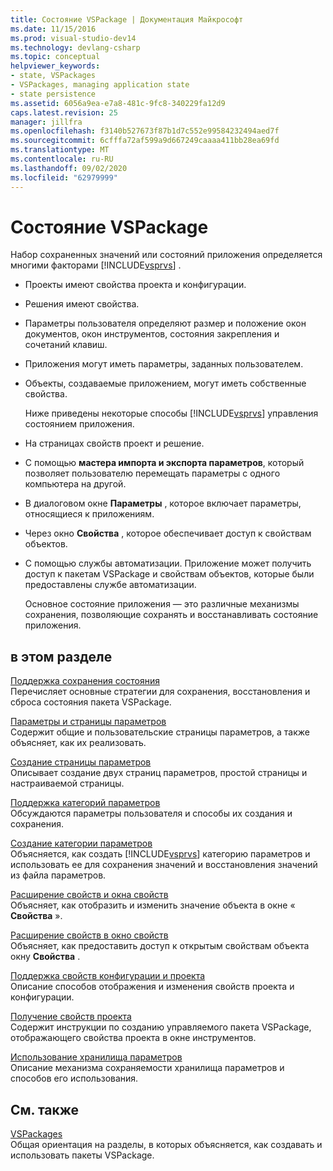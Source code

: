```yaml
---
title: Состояние VSPackage | Документация Майкрософт
ms.date: 11/15/2016
ms.prod: visual-studio-dev14
ms.technology: devlang-csharp
ms.topic: conceptual
helpviewer_keywords:
- state, VSPackages
- VSPackages, managing application state
- state persistence
ms.assetid: 6056a9ea-e7a8-481c-9fc8-340229fa12d9
caps.latest.revision: 25
manager: jillfra
ms.openlocfilehash: f3140b527673f87b1d7c552e99584232494aed7f
ms.sourcegitcommit: 6cfffa72af599a9d667249caaaa411bb28ea69fd
ms.translationtype: MT
ms.contentlocale: ru-RU
ms.lasthandoff: 09/02/2020
ms.locfileid: "62979999"
---
```

# <a name="vspackage-state"></a>Состояние VSPackage
Набор сохраненных значений или состояний приложения определяется многими факторами [!INCLUDE[vsprvs](../includes/vsprvs-md.md)] .  
  
- Проекты имеют свойства проекта и конфигурации.  
  
- Решения имеют свойства.  
  
- Параметры пользователя определяют размер и положение окон документов, окон инструментов, состояния закрепления и сочетаний клавиш.  
  
- Приложения могут иметь параметры, заданных пользователем.  
  
- Объекты, создаваемые приложением, могут иметь собственные свойства.  
  
  Ниже приведены некоторые способы [!INCLUDE[vsprvs](../includes/vsprvs-md.md)] управления состоянием приложения.  
  
- На страницах свойств проект и решение.  
  
- С помощью **мастера импорта и экспорта параметров**, который позволяет пользователю перемещать параметры с одного компьютера на другой.  
  
- В диалоговом окне **Параметры** , которое включает параметры, относящиеся к приложениям.  
  
- Через окно **Свойства** , которое обеспечивает доступ к свойствам объектов.  
  
- С помощью службы автоматизации. Приложение может получить доступ к пакетам VSPackage и свойствам объектов, которые были предоставлены службе автоматизации.  
  
  Основное состояние приложения — это различные механизмы сохранения, позволяющие сохранять и восстанавливать состояние приложения.  
  
## <a name="in-this-section"></a>в этом разделе  
 [Поддержка сохранения состояния](../misc/support-for-state-persistence.md)  
 Перечисляет основные стратегии для сохранения, восстановления и сброса состояния пакета VSPackage.  
  
 [Параметры и страницы параметров](../extensibility/internals/options-and-options-pages.md)  
 Содержит общие и пользовательские страницы параметров, а также объясняет, как их реализовать.  
  
 [Создание страницы параметров](../extensibility/creating-an-options-page.md)  
 Описывает создание двух страниц параметров, простой страницы и настраиваемой страницы.  
  
 [Поддержка категорий параметров](../misc/support-for-settings-categories.md)  
 Обсуждаются параметры пользователя и способы их создания и сохранения.  
  
 [Создание категории параметров](../extensibility/creating-a-settings-category.md)  
 Объясняется, как создать [!INCLUDE[vsprvs](../includes/vsprvs-md.md)] категорию параметров и использовать ее для сохранения значений и восстановления значений из файла параметров.  
  
 [Расширение свойств и окна свойств](../extensibility/extending-properties-and-the-property-window.md)  
 Объясняет, как отобразить и изменить значение объекта в окне « **Свойства** ».  
  
 [Расширение свойств в окно свойств](../extensibility/exposing-properties-to-the-properties-window.md)  
 Объясняет, как предоставить доступ к открытым свойствам объекта окну **Свойства** .  
  
 [Поддержка свойств конфигурации и проекта](../extensibility/internals/support-for-project-and-configuration-properties.md)  
 Описание способов отображения и изменения свойств проекта и конфигурации.  
  
 [Получение свойств проекта](../extensibility/getting-project-properties.md)  
 Содержит инструкции по созданию управляемого пакета VSPackage, отображающего свойства проекта в окне инструментов.  
  
 [Использование хранилища параметров](../extensibility/using-the-settings-store.md)  
 Описание механизма сохраняемости хранилища параметров и способов его использования.  
  
## <a name="related-sections"></a>См. также  
 [VSPackages](../extensibility/internals/vspackages.md)  
 Общая ориентация на разделы, в которых объясняется, как создавать и использовать пакеты VSPackage.
